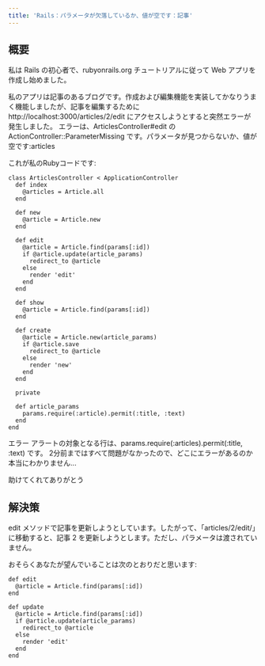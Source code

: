 ```yaml
---
title: 'Rails：パラメータが欠落しているか、値が空です：記事'
---
```


## 概要
私は Rails の初心者で、rubyonrails.org チュートリアルに従って Web アプリを作成し始めました。

私のアプリは記事のあるブログです。作成および編集機能を実装してかなりうまく機能しましたが、記事を編集するために http://localhost:3000/articles/2/edit にアクセスしようとすると突然エラーが発生しました。
エラーは、ArticlesController#edit の ActionController::ParameterMissing です。パラメータが見つからないか、値が空です:articles

これが私のRubyコードです:

```
class ArticlesController < ApplicationController
  def index
    @articles = Article.all
  end

  def new
    @article = Article.new
  end

  def edit
    @article = Article.find(params[:id])
    if @article.update(article_params)
      redirect_to @article
    else
      render 'edit'
    end
  end

  def show
    @article = Article.find(params[:id])
  end

  def create
    @article = Article.new(article_params)
    if @article.save
      redirect_to @article
    else
      render 'new'
    end
  end

  private

  def article_params
    params.require(:article).permit(:title, :text)
  end
end

```
エラー アラートの対象となる行は、params.require(:articles).permit(:title, :text) です。
2分前まではすべて問題がなかったので、どこにエラーがあるのか本当にわかりません...

助けてくれてありがとう

## 解決策
edit メソッドで記事を更新しようとしています。したがって、「articles/2/edit/」に移動すると、記事 2 を更新しようとします。ただし、パラメータは渡されていません。

おそらくあなたが望んでいることは次のとおりだと思います:

```
def edit
  @article = Article.find(params[:id])
end

def update
  @article = Article.find(params[:id])
  if @article.update(article_params)
    redirect_to @article
  else
    render 'edit'
  end
end

```
